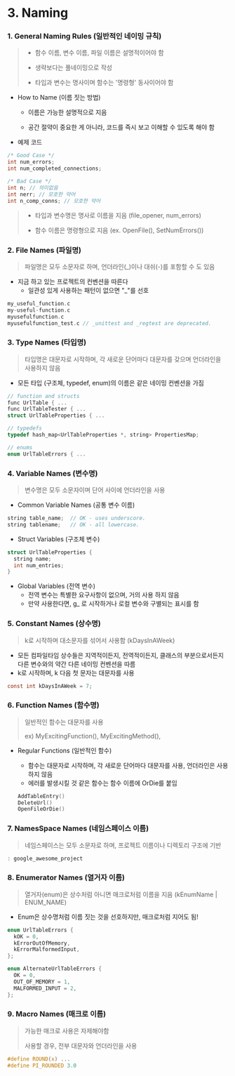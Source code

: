 # 3. Naming

### 1. General Naming Rules (일반적인 네이밍 규칙)

> - 함수 이름, 변수 이름, 파일 이름은 설명적이어야 함
>
> - 생략보다는 풀네이밍으로 작성
>
> - 타입과 변수는 명사이며 함수는 '명령형' 동사이어야 함



- How to Name (이름 짓는 방법)

  - 이름은 가능한 설명적으로 지음

  - 공간 절약이 중요한 게 아니라, 코드를 즉시 보고 이해할 수 있도록 해야 함

- 예제 코드

```c
/* Good Case */
int num_errors;
int num_completed_connections;

/* Bad Case */
int n; // 의미없음
int nerr; // 모호한 약어
int n_comp_conns; // 모호한 약어
```

> - 타입과 변수명은 명사로 이름을 지음 (file_opener, num_errors)
>
> - 함수 이름은 명령형으로 지음 (ex. OpenFile(), SetNumErrors())



### 2. File Names (파일명)

> 파일명은 모두 소문자로 하며, 언더라인(_)이나 대쉬(-)를 포함할 수 도 있음

- 지금 하고 있는 프로젝트의 컨벤션을 따른다
  - 일관성 있게 사용하는 패턴이 없으면 "_"를 선호

```c
my_useful_function.c
my-useful-function.c
myusefulfunction.c
myusefulfunction_test.c // _unittest and _regtest are deprecated.
```



### 3. Type Names (타입명)

> 타입명은 대문자로 시작하며, 각 새로운 단어마다 대문자를 갖으며 언더라인을 사용하지 않음

- 모든 타입 (구조체, typedef, enum)의 이름은 같은 네이밍 컨벤션을 가짐

```c
// function and structs
func UrlTable { ...
func UrlTableTester { ...
struct UrlTableProperties { ...

// typedefs
typedef hash_map<UrlTableProperties *, string> PropertiesMap;

// enums
enum UrlTableErrors { ...
```



### 4. Variable Names (변수명)

> 변수명은 모두 소문자이며 단어 사이에 언더라인을 사용

- Common Variable Names (공통 변수 이름)

```c
string table_name;  // OK - uses underscore.
string tablename;   // OK - all lowercase.
```

- Struct Variables (구조체 변수)

```c
struct UrlTableProperties {
  string name;
  int num_entries;
}
```

- Global Variables (전역 변수)
  - 전역 변수는 특별한 요구사항이 없으며, 거의 사용 하지 않음
  - 만약 사용한다면, g_ 로 시작하거나 로컬 변수와 구별되는 표시를 함 



### 5. Constant Names (상수명)

> k로 시작하며 대소문자를 섞어서 사용함 (kDaysInAWeek)

- 모든 컴파일타임 상수들은 지역적이든지, 전역적이든지, 클래스의 부분으로서든지 다른 변수와의 약간 다른 네이밍 컨벤션을 따름
- k로 시작하며, k 다음 첫 문자는 대문자를 사용

```c
const int kDaysInAWeek = 7;
```



### 6. Function Names (함수명)

> 일반적인 함수는 대문자를 사용
>
> ex) MyExcitingFunction(), MyExcitingMethod(),

- Regular Functions (일반적인 함수)

  - 함수는 대문자로 시작하며, 각 새로운 단어마다 대문자를 사용, 언더라인은 사용하지 않음
  - 에러를 발생시킬 것 같은 함수는 함수 이름에 OrDie를 붙임

  ```c
  AddTableEntry()
  DeleteUrl()
  OpenFileOrDie()
  ```



### 7. NamesSpace Names (네임스페이스 이름)

> 네임스페이스는 모두 소문자로 하며, 프로젝트 이름이나 디렉토리 구조에 기반

```c
: google_awesome_project
```



### 8. Enumerator Names (열거자 이름)

> 열거자(enum)은 상수처럼 아니면 매크로처럼 이름을 지음 (kEnumName | ENUM_NAME)

- Enum은 상수명처럼 이름 짓는 것을 선호하지만, 매크로처럼 지어도 됨!

```c
enum UrlTableErrors {
  kOK = 0,
  kErrorOutOfMemory,
  kErrorMalformedInput,
};

enum AlternateUrlTableErrors {
  OK = 0,
  OUT_OF_MEMORY = 1,
  MALFORMED_INPUT = 2,
};
```



### 9. Macro Names (매크로 이름)

> 가능한 매크로 사용은 자제해야함
>
> 사용할 경우, 전부 대문자와 언더라인을 사용

```c
#define ROUND(x) ...
#define PI_ROUNDED 3.0
```

